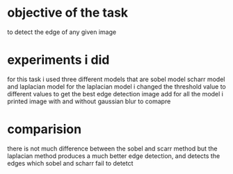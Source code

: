 # objective of the task
to detect the edge of any given image

# experiments i did
for this task i used three different models that are sobel model scharr model and laplacian model
for the laplacian model i changed the threshold value to different values to get the best edge detection image
add for all the model i printed image with and without gaussian blur to comapre

# comparision
there is not much difference between the sobel and scarr method but the laplacian method produces a much better edge detection, and detects the edges which sobel and scharr fail to detetct
